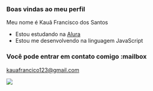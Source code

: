 ### Boas vindas ao meu perfil 
Meu nome é Kauã Francisco dos Santos

- Estou estudando na [Alura]([https://www.alura.com.br](https://cursos.alura.com.br/user/00001103589507SP))
- Estou me desenvolvendo na linguagem JavaScript

### Você pode entrar em contato comigo :mailbox

kauafrancico123@gmail.com

![](https://media1.tenor.com/m/fHBk0iPFwfQAAAAC/salute-yes-sir.gif)
